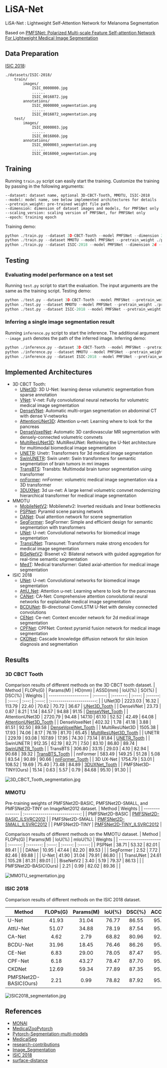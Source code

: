 # LiSA-Net

LiSA-Net : Lightweight Self-Attention Network for Melanoma Segmentation

Based on [PMFSNet: Polarized Multi-scale Feature Self-attention Network For Lightweight Medical Image Segmentation](https://github.com/yykzjh/PMFSNet)

## Data Preparation

[ISIC 2018](https://pan.baidu.com/s/16vla-i12GSwjqTTGc0CXSA?pwd=qola):

```
./datasets/ISIC-2018/
	train/
		images/
			ISIC_0000000.jpg
			......
			ISIC_0016072.jpg
		annotations/
			ISIC_0000000_segmentation.png
			......
			ISIC_0016072_segmentation.png
	test/
		images/
			ISIC_0000003.jpg
			......
			ISIC_0016060.jpg
		annotations/
			ISIC_0000003_segmentation.png
			......
			ISIC_0016060_segmentation.png
```

## Training

Running `train.py` script can easily start the training. Customize the training by passing in the following arguments:

```
--dataset: dataset name, optional 3D-CBCT-Tooth, MMOTU, ISIC-2018
--model: model name, see below implemented architectures for details
--pretrain_weight: pre-trained weight file path
--dimension: dimension of dataset images and models, for PMFSNet only
--scaling_version: scaling version of PMFSNet, for PMFSNet only
--epoch: training epoch
```

Training demo:

```python
python ./train.py --dataset 3D-CBCT-Tooth --model PMFSNet --dimension 3d --scaling_version TINY --epoch 20
python ./train.py --dataset MMOTU --model PMFSNet --pretrain_weight ./pretrain/PMFSNet2D-basic_ILSVRC2012.pth --dimension 2d --scaling_version BASIC --epoch 2000
python ./train.py --dataset ISIC-2018 --model PMFSNet --dimension 2d --scaling_version BASIC --epoch 150
```

## Testing

### Evaluating model performance on a test set

Running `test.py` script to start the evaluation. The input arguments are the same as the training script. Testing demo:

```python
python ./test.py --dataset 3D-CBCT-Tooth --model PMFSNet --pretrain_weight ./pretrain/PMFSNet3D-TINY_Tooth.pth --dimension 3d --scaling_version TINY
python ./test.py --dataset MMOTU --model PMFSNet --pretrain_weight ./pretrain/PMFSNet2D-BASIC_MMOTU.pth --dimension 2d --scaling_version BASIC
python ./test.py --dataset ISIC-2018 --model PMFSNet --pretrain_weight ./pretrain/PMFSNet2D-BASIC_ISIC2018.pth --dimension 2d --scaling_version BASIC
```

### Inferring a single image segmentation result

Running `inference.py` script to start the inference. The additional argument `--image_path` denotes the path of the inferred image. Inferring demo:

```python
python ./inference.py --dataset 3D-CBCT-Tooth --model PMFSNet --pretrain_weight ./pretrain/PMFSNet3D-TINY_Tooth.pth --dimension 3d --scaling_version TINY --image_path ./images/1001250407_20190923.nii.gz
python ./inference.py --dataset MMOTU --model PMFSNet --pretrain_weight ./pretrain/PMFSNet2D-BASIC_MMOTU.pth --dimension 2d --scaling_version BASIC --image_path ./images/453.JPG
python ./inference.py --dataset ISIC-2018 --model PMFSNet --pretrain_weight ./pretrain/PMFSNet2D-BASIC_ISIC2018.pth --dimension 2d --scaling_version BASIC --image_path ./images/ISIC_0000550.jpg
```

## Implemented Architectures

- 3D CBCT Tooth:
  - [UNet3D](https://link.springer.com/chapter/10.1007/978-3-319-46723-8_49): 3D U-Net: learning dense volumetric segmentation from sparse annotation
  - [VNet](https://ieeexplore.ieee.org/abstract/document/7785132): V-net: Fully convolutional neural networks for volumetric medical image segmentation
  - [DenseVNet](https://ieeexplore.ieee.org/abstract/document/8291609): Automatic multi-organ segmentation on abdominal CT with dense V-networks
  - [AttentionUNet3D](https://arxiv.org/pdf/1804.03999.pdf): Attention u-net: Learning where to look for the pancreas
  - [DenseVoxelNet](https://link.springer.com/chapter/10.1007/978-3-319-66185-8_33): Automatic 3D cardiovascular MR segmentation with densely-connected volumetric convnets
  - [MultiResUNet3D](https://www.sciencedirect.com/science/article/abs/pii/S0893608019302503): MultiResUNet: Rethinking the U-Net architecture for multimodal biomedical image segmentation
  - [UNETR](https://openaccess.thecvf.com/content/WACV2022/papers/Hatamizadeh_UNETR_Transformers_for_3D_Medical_Image_Segmentation_WACV_2022_paper.pdf): Unetr: Transformers for 3d medical image segmentation
  - [SwinUNETR](https://link.springer.com/chapter/10.1007/978-3-031-08999-2_22): Swin unetr: Swin transformers for semantic segmentation of brain tumors in mri images
  - [TransBTS](https://link.springer.com/chapter/10.1007/978-3-030-87193-2_11): Transbts: Multimodal brain tumor segmentation using transformer
  - [nnFormer](https://ieeexplore.ieee.org/abstract/document/10183842): nnFormer: volumetric medical image segmentation via a 3D transformer
  - [3DUXNet](https://arxiv.org/pdf/2209.15076.pdf): 3d ux-net: A large kernel volumetric convnet modernizing hierarchical transformer for medical image segmentation
- MMOTU
  - [MobileNetV2](https://openaccess.thecvf.com/content_cvpr_2018/papers/Sandler_MobileNetV2_Inverted_Residuals_CVPR_2018_paper.pdf): Mobilenetv2: Inverted residuals and linear bottlenecks
  - [PSPNet](https://openaccess.thecvf.com/content_cvpr_2017/papers/Zhao_Pyramid_Scene_Parsing_CVPR_2017_paper.pdf): Pyramid scene parsing network
  - [DANet](https://openaccess.thecvf.com/content_CVPR_2019/papers/Fu_Dual_Attention_Network_for_Scene_Segmentation_CVPR_2019_paper.pdf): Dual attention network for scene segmentation
  - [SegFormer](https://proceedings.neurips.cc/paper_files/paper/2021/file/64f1f27bf1b4ec22924fd0acb550c235-Paper.pdf): SegFormer: Simple and efficient design for semantic segmentation with transformers
  - [UNet](https://link.springer.com/chapter/10.1007/978-3-319-24574-4_28): U-net: Convolutional networks for biomedical image segmentation
  - [TransUNet](https://arxiv.org/pdf/2102.04306.pdf): Transunet: Transformers make strong encoders for medical image segmentation
  - [BiSeNetV2](https://link.springer.com/article/10.1007/s11263-021-01515-2): Bisenet v2: Bilateral network with guided aggregation for real-time semantic segmentation
  - [MedT](https://link.springer.com/chapter/10.1007/978-3-030-87193-2_4): Medical transformer: Gated axial-attention for medical image segmentation
- ISIC 2018
  - [UNet](https://link.springer.com/chapter/10.1007/978-3-319-24574-4_28): U-net: Convolutional networks for biomedical image segmentation
  - [AttU_Net](https://arxiv.org/pdf/1804.03999.pdf): Attention u-net: Learning where to look for the pancreas
  - [CANet](https://ieeexplore.ieee.org/abstract/document/9246575): CA-Net: Comprehensive attention convolutional neural networks for explainable medical image segmentation
  - [BCDUNet](https://openaccess.thecvf.com/content_ICCVW_2019/papers/VRMI/Azad_Bi-Directional_ConvLSTM_U-Net_with_Densley_Connected_Convolutions_ICCVW_2019_paper.pdf): Bi-directional ConvLSTM U-Net with densley connected convolutions
  - [CENet](https://ieeexplore.ieee.org/abstract/document/8662594): Ce-net: Context encoder network for 2d medical image segmentation
  - [CPFNet](https://ieeexplore.ieee.org/abstract/document/9049412): CPFNet: Context pyramid fusion network for medical image segmentation
  - [CKDNet](https://www.sciencedirect.com/science/article/abs/pii/S156849462030819X): Cascade knowledge diffusion network for skin lesion diagnosis and segmentation

## Results

### 3D CBCT Tooth

Comparison results of different methods on the 3D CBCT tooth dataset.
| Method | FLOPs(G) | Params(M) | HD(mm) | ASSD(mm) | IoU(%) | SO(%) | DSC(%) | Weights |
| -------------------- | :------: | :-------: | :----: | :------: | :----: | :---: | :----: | :-----------------------: |
| UNet3D | 2223.03 | 16.32 | 113.79 | 22.40 | 70.62 | 70.72 | 36.67 | [UNet3D_Tooth](https://pan.baidu.com/s/1TuR6KFWkov35P2tU9hDn0w?pwd=28q2) |
| DenseVNet | 23.73 | 0.87 | 8.21 | 1.14 | 84.57 | 94.88 | 91.15 | [DenseVNet_Tooth](https://pan.baidu.com/s/15AoxmLgyIS2T7ubrKA8zBQ?pwd=ixog) |
| AttentionUNet3D | 2720.79 | 94.48 | 147.10 | 61.10 | 52.52 | 42.49 | 64.08 | [AttentionUNet3D_Tooth](https://pan.baidu.com/s/1Ga2ONiGIvVHSa_ZnXjjUNg?pwd=d90h) |
| DenseVoxelNet | 402.32 | 1.78 | 41.18 | 3.88 | 81.51 | 92.50 | 89.58 | [DenseVoxelNet_Tooth](https://pan.baidu.com/s/1oPhbRUrqRY5oHtjsOVis0g?pwd=d99o) |
| MultiResUNet3D | 1505.38 | 17.93 | 74.06 | 8.17 | 76.19 | 81.70 | 65.45 | [MultiResUNet3D_Tooth](https://pan.baidu.com/s/1xI3IizurhcEb-8zrDdrm2g?pwd=1da7) |
| UNETR | 229.19 | 93.08 | 107.89 | 17.95 | 74.30 | 73.14 | 81.84 | [UNETR_Tooth](https://pan.baidu.com/s/1Kj3gSKl0u0SjCfOTEP508g?pwd=nerh) |
| SwinUNETR | 912.35 | 62.19 | 82.71 | 7.50 | 83.10 | 86.80 | 89.74 | [SwinUNETR_Tooth](https://pan.baidu.com/s/18K0l2Pt3RzbpkiaKqV44Bg?pwd=pa6m) |
| TransBTS | 306.80 | 33.15 | 29.03 | 4.10 | 82.94 | 90.68 | 39.32 | [TransBTS_Tooth](https://pan.baidu.com/s/1dxtb7w0J2W690SABfUrgZg?pwd=h9oh) |
| nnFormer | 583.49 | 149.25 | 51.28 | 5.08 | 83.54 | 90.89 | 90.66 | [nnFormer_Tooth](https://pan.baidu.com/s/1mIEyQyE1rkvGwGuYLAZq1A?pwd=omxl) |
| 3D UX-Net | 1754.79 | 53.01 | 108.52 | 19.69 | 75.40 | 73.48 | 84.89 | [3DUXNet_Tooth](https://pan.baidu.com/s/1DUGdIC6HYj47cpK-UhTk-g?pwd=737v) |
| PMFSNet3D-TINY(Ours) | 15.14 | 0.63 | 5.57 | 0.79 | 84.68 | 95.10 | 91.30 | |

![3D_CBCT_Tooth_segmentation.jpg](https://github.com/yykzjh/PMFSNet/blob/master/images/3D_CBCT_Tooth_segmentation.jpg)

### MMOTU

Pre-training weights of PMFSNet2D-BASIC, PMFSNet2D-SMALL, and PMFSNet2D-TINY on ImageNet2012 dataset.
| Method | Weights |
| --------------- | :----------------------------: |
| PMFSNet2D-BASIC | [PMFSNet2D-BASIC_ILSVRC2012](https://pan.baidu.com/s/101_wth3SVurWdkVk5aWXYA?pwd=ffl7) |
| PMFSNet2D-SMALL | [PMFSNet2D-SMALL_ILSVRC2012](https://pan.baidu.com/s/1iL57OXzP4utd5G-xz9eoow?pwd=z0ql) |
| PMFSNet2D-TINY | [PMFSNet2D-TINY_ILSVRC2012](https://pan.baidu.com/s/1BwgyVDsDoECsIrLFoAOoHQ?pwd=t24c) |

Comparison results of different methods on the MMOTU dataset.
| Method | FLOPs(G) | Params(M) | IoU(%) | mIoU(%) | Weights |
| --------------------- | :------: | :-------: | :----: | :-----: | :-----: |
| PSPNet | 38.71 | 53.32 | 82.01 | 89.41 | |
| DANet | 10.95 | 47.44 | 82.20 | 89.53 | |
| SegFormer | 2.52 | 7.72 | 82.46 | 89.88 | |
| U-Net | 41.90 | 31.04 | 79.91 | 86.80 | |
| TransUNet | 24.61 | 105.28 | 81.31 | 89.01 | |
| BiseNetV2 | 3.40 | 5.19 | 79.37 | 86.13 | |
| PMFSNet2D-BASIC(Ours) | 2.21 | 0.99 | 82.02 | 89.36 | |

![MMOTU_segmentation.jpg](https://github.com/yykzjh/PMFSNet/blob/master/images/MMOTU_segmentation.jpg)

### ISIC 2018

Comparison results of different methods on the ISIC 2018 dataset.

| Method                | FLOPs(G) | Params(M) | IoU(%) | DSC(%) | ACC(%) | Weights                                                                       |
| --------------------- | :------: | :-------: | :----: | :----: | :----: | ----------------------------------------------------------------------------- |
| U-Net                 |  41.93   |   31.04   | 76.77  | 86.55  | 95.00  | [UNet_ISIC2018](https://pan.baidu.com/s/1Xg7JHIHGog4wC4WWlTCpMw?pwd=gdol)     |
| AttU-Net              |  51.07   |   34.88   | 78.19  | 87.54  | 95.33  | [AttU_Net_ISIC2018](https://pan.baidu.com/s/1Mt_P-rU78bGKXyYQj7cfrg?pwd=sg7d) |
| CA-Net                |   4.62   |   2.79    | 68.82  | 80.96  | 92.96  | [CANet_ISIC2018](https://pan.baidu.com/s/1z_W16tIerC5SQNK8BhsQ4g?pwd=fbwa)    |
| BCDU-Net              |  31.96   |   18.45   | 76.46  | 86.26  | 95.19  | [BCDUNet_ISIC2018](https://pan.baidu.com/s/1oXLdbbnp3n5L0I_RtdakEQ?pwd=9jrz)  |
| CE-Net                |   6.83   |   29.00   | 78.05  | 87.47  | 95.40  | [CENet_ISIC2018](https://pan.baidu.com/s/10HnUdmAro9WA9AUjpEbyDg?pwd=6s6d)    |
| CPF-Net               |   6.18   |   43.27   | 78.47  | 87.70  | 95.52  | [CPFNet_ISIC2018](https://pan.baidu.com/s/1EBSsLuKxIm_x3c5X_3GLpA?pwd=rk7t)   |
| CKDNet                |  12.69   |   59.34   | 77.89  | 87.35  | 95.27  | [CKDNet_ISIC2018](https://pan.baidu.com/s/1T2Mu0dLaYpD66p6q9G4UDQ?pwd=9zzf)   |
| PMFSNet2D-BASIC(Ours) |   2.21   |   0.99    | 78.82  | 87.92  | 95.59  |                                                                               |

![ISIC2018_segmentation.jpg](https://github.com/yykzjh/PMFSNet/blob/master/images/ISIC2018_segmentation.jpg)

## References

- [MONAI](https://github.com/Project-MONAI/MONAI/tree/dev)
- [MedicalZooPytorch](https://github.com/black0017/MedicalZooPytorch)
- [Pytorch-Segmentation-multi-models](https://github.com/Minerva-J/Pytorch-Segmentation-multi-models)
- [MedicalSeg](https://github.com/920232796/MedicalSeg)
- [research-contributions](https://github.com/Project-MONAI/research-contributions)
- [Image_Segmentation](https://github.com/LeeJunHyun/Image_Segmentation)
- [ISIC 2018](https://challenge.isic-archive.com/data/#2018)
- [surface-distance](https://github.com/google-deepmind/surface-distance)
